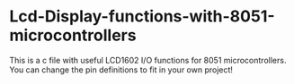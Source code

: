 # Lcd-Display-functions-with-8051-microcontrollers
This is a c file with useful LCD1602 I/O functions for 8051 microcontrollers. You can change the pin definitions to fit in your own project!
